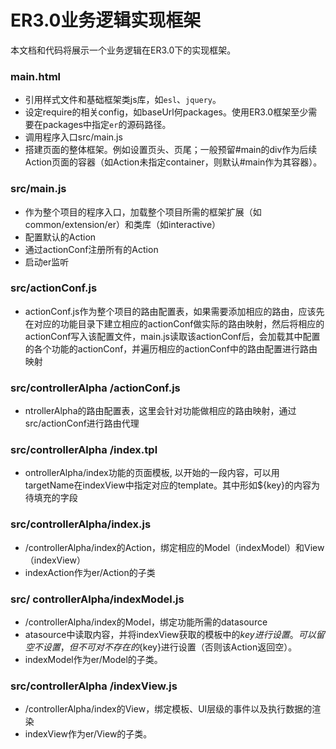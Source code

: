 ER3.0业务逻辑实现框架
=========
本文档和代码将展示一个业务逻辑在ER3.0下的实现框架。
### main.html
- 引用样式文件和基础框架类js库，如`esl`、`jquery`。
- 设定require的相关config，如baseUrl何packages。使用ER3.0框架至少需要在packages中指定`er`的源码路径。
- 调用程序入口src/main.js
- 搭建页面的整体框架。例如设置页头、页尾；一般预留#main的div作为后续Action页面的容器（如Action未指定container，则默认#main作为其容器）。

### src/main.js
- 作为整个项目的程序入口，加载整个项目所需的框架扩展（如common/extension/er）和类库（如interactive）
- 配置默认的Action
- 通过actionConf注册所有的Action
- 启动er监听

### src/actionConf.js
- actionConf.js作为整个项目的路由配置表，如果需要添加相应的路由，应该先在对应的功能目录下建立相应的actionConf做实际的路由映射，然后将相应的actionConf写入该配置文件，main.js读取该actionConf后，会加载其中配置的各个功能的actionConf，并遍历相应的actionConf中的路由配置进行路由映射

### src/controllerAlpha /actionConf.js
- ntrollerAlpha的路由配置表，这里会针对功能做相应的路由映射，通过src/actionConf进行路由代理

### src/controllerAlpha /index.tpl
- ontrollerAlpha/index功能的页面模板, 以<!-- target: targetName -->开始的一段内容，可以用targetName在indexView中指定对应的template。其中形如${key}的内容为待填充的字段

### src/controllerAlpha/index.js
- /controllerAlpha/index的Action，绑定相应的Model（indexModel）和View（indexView）
- indexAction作为er/Action的子类

### src/ controllerAlpha/indexModel.js
- /controllerAlpha/index的Model，绑定功能所需的datasource
- atasource中读取内容，并将indexView获取的模板中的${key}进行设置。可以留空不设置，但不可对不存在的${key}进行设置（否则该Action返回空）。
- indexModel作为er/Model的子类。

### src/controllerAlpha /indexView.js
- /controllerAlpha/index的View，绑定模板、UI层级的事件以及执行数据的渲染
- indexView作为er/View的子类。

